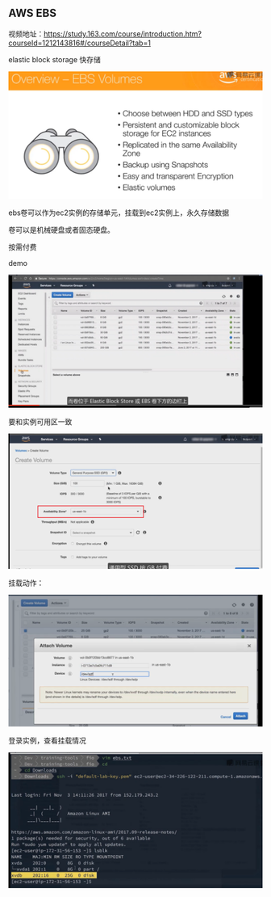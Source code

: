 ## AWS EBS

视频地址：https://study.163.com/course/introduction.htm?courseId=1212143816#/courseDetail?tab=1



elastic block storage 快存储



![image-20211214225444019](../_assets/AWS/AWS%20EBS/image-20211214225444019.png)



ebs卷可以作为ec2实例的存储单元，挂载到ec2实例上，永久存储数据

卷可以是机械硬盘或者固态硬盘。 

 按需付费





demo

![image-20211215090609303](../_assets/AWS/AWS%20EBS/image-20211215090609303.png)





要和实例可用区一致

![image-20211215090713434](../_assets/AWS/AWS%20EBS/image-20211215090713434.png)

挂载动作：

![image-20211215090757843](../_assets/AWS/AWS%20EBS/image-20211215090757843.png)



登录实例，查看挂载情况

![image-20211215090853684](../_assets/AWS/AWS%20EBS/image-20211215090853684.png)









